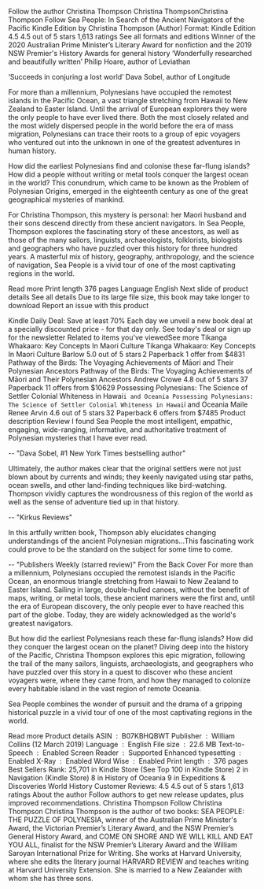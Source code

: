 Follow the author
Christina Thompson
Christina ThompsonChristina Thompson
Follow
Sea People: In Search of the Ancient Navigators of the Pacific Kindle Edition
by Christina Thompson (Author)  Format: Kindle Edition
4.5 4.5 out of 5 stars    1,613 ratings
See all formats and editions
Winner of the 2020 Australian Prime Minister’s Literary Award for nonfiction and the 2019 NSW Premier's History Awards for general history
‘Wonderfully researched and beautifully written’ Philip Hoare, author of Leviathan

‘Succeeds in conjuring a lost world’ Dava Sobel, author of Longitude

For more than a millennium, Polynesians have occupied the remotest islands in the Pacific Ocean, a vast triangle stretching from Hawaii to New Zealand to Easter Island. Until the arrival of European explorers they were the only people to have ever lived there. Both the most closely related and the most widely dispersed people in the world before the era of mass migration, Polynesians can trace their roots to a group of epic voyagers who ventured out into the unknown in one of the greatest adventures in human history.

How did the earliest Polynesians find and colonise these far-flung islands? How did a people without writing or metal tools conquer the largest ocean in the world? This conundrum, which came to be known as the Problem of Polynesian Origins, emerged in the eighteenth century as one of the great geographical mysteries of mankind.

For Christina Thompson, this mystery is personal: her Maori husband and their sons descend directly from these ancient navigators. In Sea People, Thompson explores the fascinating story of these ancestors, as well as those of the many sailors, linguists, archaeologists, folklorists, biologists and geographers who have puzzled over this history for three hundred years. A masterful mix of history, geography, anthropology, and the science of navigation, Sea People is a vivid tour of one of the most captivating regions in the world.

Read more
Print length
376 pages 
Language
English
Next slide of product details
See all details
Due to its large file size, this book may take longer to download
   Report an issue with this product

Kindle Daily Deal: Save at least 70%
Each day we unveil a new book deal at a specially discounted price - for that day only. See today's deal or sign up for the newsletter
Related to items you've viewedSee more
Tikanga Whakaaro: Key Concepts In Maori Culture
Tikanga Whakaaro: Key Concepts In Maori Culture
Barlow
5.0 out of 5 stars 2
Paperback
1 offer from $4831
Pathway of the Birds: The Voyaging Achievements of Māori and Their Polynesian Ancestors
Pathway of the Birds: The Voyaging Achievements of Māori and Their Polynesian Ancestors
Andrew Crowe
4.8 out of 5 stars 37
Paperback
11 offers from $10629
Possessing Polynesians: The Science of Settler Colonial Whiteness in Hawai`i and Oceania
Possessing Polynesians: The Science of Settler Colonial Whiteness in Hawai`i and Oceania
Maile Renee Arvin
4.6 out of 5 stars 32
Paperback
6 offers from $7485
Product description
Review
I found Sea People the most intelligent, empathic, engaging, wide-ranging, informative, and authoritative treatment of Polynesian mysteries that I have ever read.

-- "Dava Sobel, #1 New York Times bestselling author"

Ultimately, the author makes clear that the original settlers were not just blown about by currents and winds; they keenly navigated using star paths, ocean swells, and other land-finding techniques like bird-watching. Thompson vividly captures the wondrousness of this region of the world as well as the sense of adventure tied up in that history.

-- "Kirkus Reviews"

In this artfully written book, Thompson ably elucidates changing understandings of the ancient Polynesian migrations...This fascinating work could prove to be the standard on the subject for some time to come.

-- "Publishers Weekly (starred review)"
From the Back Cover
For more than a millennium, Polynesians occupied the remotest islands in the Pacific Ocean, an enormous triangle stretching from Hawaii to New Zealand to Easter Island. Sailing in large, double-hulled canoes, without the benefit of maps, writing, or metal tools, these ancient mariners were the first and, until the era of European discovery, the only people ever to have reached this part of the globe. Today, they are widely acknowledged as the world's greatest navigators.

But how did the earliest Polynesians reach these far-flung islands? How did they conquer the largest ocean on the planet? Diving deep into the history of the Pacific, Christina Thompson explores this epic migration, following the trail of the many sailors, linguists, archaeologists, and geographers who have puzzled over this story in a quest to discover who these ancient voyagers were, where they came from, and how they managed to colonize every habitable island in the vast region of remote Oceania.

Sea People combines the wonder of pursuit and the drama of a gripping historical puzzle in a vivid tour of one of the most captivating regions in the world.

Read more
Product details
ASIN ‏ : ‎ B07KBHQBWT
Publisher ‏ : ‎ William Collins (12 March 2019)
Language ‏ : ‎ English
File size ‏ : ‎ 22.6 MB
Text-to-Speech ‏ : ‎ Enabled
Screen Reader ‏ : ‎ Supported
Enhanced typesetting ‏ : ‎ Enabled
X-Ray ‏ : ‎ Enabled
Word Wise ‏ : ‎ Enabled
Print length ‏ : ‎ 376 pages
Best Sellers Rank: 25,701 in Kindle Store (See Top 100 in Kindle Store)
2 in Navigation (Kindle Store)
8 in History of Oceania
9 in Expeditions & Discoveries World History
Customer Reviews: 4.5 4.5 out of 5 stars    1,613 ratings
About the author
Follow authors to get new release updates, plus improved recommendations.
Christina Thompson
Follow
Christina Thompson
Christina Thompson is the author of two books: SEA PEOPLE: THE PUZZLE OF POLYNESIA, winner of the Australian Prime Minister's Award, the Victorian Premier’s Literary Award, and the NSW Premier’s General History Award, and COME ON SHORE AND WE WILL KILL AND EAT YOU ALL, finalist for the NSW Premier’s Literary Award and the William Saroyan International Prize for Writing. She works at Harvard University, where she edits the literary journal HARVARD REVIEW and teaches writing at Harvard University Extension. She is married to a New Zealander with whom she has three sons.

